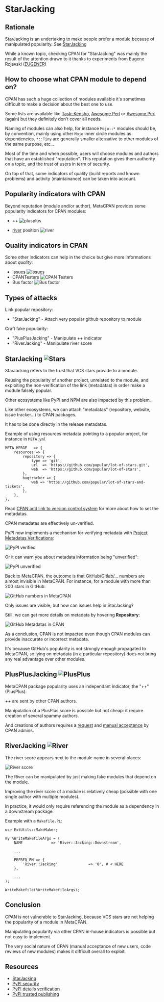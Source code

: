 # StarJacking
## Rationale
StarJacking is an undertaking to make people prefer a module because of manipulated popularity. See [StarJacking](https://checkmarx.com/blog/starjacking-making-your-new-open-source-package-popular-in-a-snap/)

While a known topic, checking CPAN for "StarJacking" was mainly the result of the attention drawn to it thanks to experiments from Eugene Rojavski ([EUGENER](https://metacpan.org/author/EUGENER))

## How to choose what CPAN module to depend on?
CPAN has such a huge collection of modules available it's sometimes difficult to make a decision about the best one to use. 

Some lists are available like [Task::Kensho](https://metacpan.org/pod/Task::Kensho), [Awesome Perl](https://github.com/hachiojipm/awesome-perl) or [Awesome Perl](https://github.com/uhub/awesome-perl) (again) but they definitely don't cover all needs.

Naming of modules can also help, for instance `Mojo::*` modules should be, by convention, mainly using other `Mojo` inner circle modules as dependencies. `*::Tiny` are generally smaller alternative to other modules of the same purpose, etc...

Most of the time and when possible, users will choose modules and authors that have an established "reputation". This reputation gives them authority on a topic, and the trust of users in term of security.

On top of that, some indicators of quality (build reports and known problems) and activity (maintainance) can be taken into account.

## Popularity indicators with CPAN
Beyond reputation (module and/or author), MetaCPAN provides some popularity indicators for CPAN modules:
- ++
![plusplus](../media/starjacking/plusplus.png)

- [river](https://neilb.org/2015/04/20/river-of-cpan.html) position
![river](../media/starjacking/river.png)

## Quality indicators in CPAN
Some other indicators can help in the choice but give more informations about *quality*:
- Issues
![Issues](../media/starjacking/issues.png)
- CPANTesters
![CPAN Testers](../media/starjacking/testers.png)
- Bus factor
![Bus factor](../media/starjacking/bus.png)

## Types of attacks
Link popular repository:
- "StarJacking" - Attach very popular github repository to module

Craft fake popularity:
- "PlusPlusJacking" - Manipulate ++ indicator
- "RiverJacking" - Manipulate river score

## StarJacking ![Stars](../media/starjacking/stars.png)
StarJacking refers to the trust that VCS stars provide to a module. 

Reusing the popularity of another project, unrelated to the module, 
and exploiting the non-verification of the link (metadatas) in order make a module falsely popular.

Other ecosystems like PyPI and NPM are also impacted by this problem.

Like other ecosystems, we can attach "metadatas" (repository, website, issue tracker...) to CPAN packages.

It has to be done directly in the release metadatas.

Example of using resources metadata pointing to a popular project, for instance in `META.yml`
```
META_MERGE   => {
    resources => {
        repository => {
            type => 'git',
            url  => 'https://github.com/popular/lot-of-stars.git',
            web  => 'https://github.com/popular/lot-of-stars',
        },
        bugtracker => {
            web => 'https://github.com/popular/lot-of-stars-and-tickets',
        },
    },
},
```

Read [CPAN add link to version control system](https://perlmaven.com/how-to-add-link-to-version-control-system-of-a-cpan-distributions) for more about how to set the metadatas.

CPAN metadatas are effectively un-verified.

PyPI now implements a mechanism for verifying metadata with [Project Metadatas Verifications](https://docs.pypi.org/project_metadata/#verified-details):

![PyPI verified](../media/starjacking/pypi-verified.png)

Or it can warn you about metadata information being "unverified":

![PyPI unverified](../media/starjacking/pypi-unverified.png)

Back to MetaCPAN, the outcome is that GitHub/Gitlab/... numbers are almost invisible in MetaCPAN. For instance, for a module with more than 200 stars in GitHub:

![GitHub numbers in MetaCPAN](../media/starjacking/metacpan-side.png)

Only issues are visible, but how can issues help in StarJacking?

Still, we can get more details on metadata by hovering **Repository**:

![GitHub Metadatas in CPAN](../media/starjacking/github.png)

As a conclusion, CPAN is not impacted even though CPAN modules can provide inaccurate or incorrect metadata.

It's because GitHub's popularity is not strongly enough propagated to MetaCPAN, so lying on metadata (in a particular repository) does not bring any real advantage over other modules.

## PlusPlusJacking ![PlusPlus](../media/starjacking/plusplus.png)
MetaCPAN package popularity uses an independant indicator, the "++" (PlusPlus).

++ are sent by other CPAN authors.

Manipulation of a PlusPlus score is possible but not cheap: it require creation of several spammy authors.

And creations of authors requires a [request](https://pause.perl.org/pause/query?ACTION=request_id) and [manual acceptance](https://www.nntp.perl.org/group/perl.modules/2024/11/msg105533.html) by CPAN admins.

## RiverJacking ![River](../media/starjacking/river.png)
The river score appears next to the module name in several places:

![River score](../media/starjacking/riverscore.png)

The River can be manipulated by just making fake modules that depend on the module.

Improving the river score of a module is relatively cheap (possible with one single author with multiple modules).

In practice, it would only require referencing the module as a dependency in a downstream package.

Example with a `Makefile.PL`:
```
use ExtUtils::MakeMaker;

my %WriteMakefileArgs = (
    NAME             => 'River::Jacking::Downstream',

    ...

    PREREQ_PM => {
        'River::Jacking'              => '0', # < HERE
    },

    ...
);

WriteMakefile(%WriteMakefileArgs);
```

## Conclusion
CPAN is not vulnerable to StarJacking, because VCS stars are not helping the popularity of a module in MetaCPAN.

Manipulating popularity via other CPAN in-house indicators is possible but not easy to implement.

The very social nature of CPAN (manual acceptance of new users, code reviews of new modules) makes it difficult overall to exploit.

## Resources 
- [StarJacking](https://checkmarx.com/blog/falling-stars/)
- [PyPI security](https://www.youtube.com/watch?v=ZvNuHKDyQXc)
- [PyPI details verification](https://docs.pypi.org/project_metadata/#verified-details)
- [PyPI trusted publishing](https://docs.pypi.org/trusted-publishers/)
